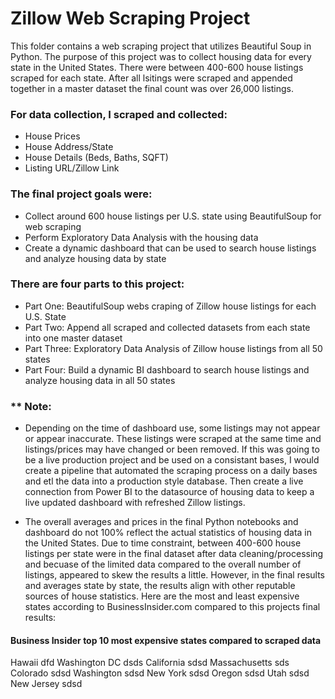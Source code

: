# Zillow Web Scraping Project

This folder contains a web scraping project that utilizes Beautiful Soup in Python. The purpose of this project was to collect housing data for every state in the United States. There were between 400-600 house listings scraped for each state. After all lsitings were scraped and appended together in a master dataset the final count was over 26,000 listings.

### For data collection, I scraped and collected:
- House Prices
- House Address/State
- House Details (Beds, Baths, SQFT)
- Listing URL/Zillow Link

### The final project goals were:
- Collect around 600 house listings per U.S. state using BeautifulSoup for web scraping
- Perform Exploratory Data Analysis with the housing data
- Create a dynamic dashboard that can be used to search house listings and analyze housing data by state

### There are four parts to this project:
- Part One: BeautifulSoup webs craping of Zillow house listings for each U.S. State
- Part Two: Append all scraped and collected datasets from each state into one master dataset
- Part Three: Exploratory Data Analysis of Zillow house listings from all 50 states
- Part Four: Build a dynamic BI dashboard to search house listings and analyze housing data in all 50 states

### ** Note:

* Depending on the time of dashboard use, some listings may not appear or appear inaccurate. These listings were scraped at the same time and listings/prices may have changed or been removed. If this was going to be a live production project and be used on a consistant bases, I would create a pipeline that automated the scraping process on a daily bases and etl the data into a production style database. Then create a live connection from Power BI to the datasource of housing data to keep a live updated dashboard with refreshed Zillow listings.

* The overall averages and prices in the final Python notebooks and dashboard do not 100% reflect the actual statistics of housing data in the United States. Due to time constraint, between 400-600 house listings per state were in the final dataset after data cleaning/processing and becuase of the limited data compared to the overall number of listings, appeared to skew the results a little. However, in the final results and averages state by state, the results align with other reputable sources of house statistics. Here are the most and least expensive states according to BusinessInsider.com compared to this projects final results:

#### Business Insider top 10 most expensive states compared to scraped data
Hawaii                        dfd
Washington DC                 dsds
California                    sdsd
Massachusetts                 sds
Colorado                      sdsd
Washington                    sdsd
New York                      sdsd
Oregon                        sdsd
Utah                          sdsd
New Jersey                    sdsd
